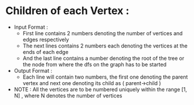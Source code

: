 # Children of each Vertex :
- Input Format :
   - First line contains 2 numbers denoting the number of vertices and edges respectively
   - The next lines contains 2 numbers each denoting the vertices at the ends of each edge
   - And the last line contains a number denoting the root of the tree or the node from where the dfs on the graph has to be started
- Output Format :
   - Each line will contain two numbers, the first one denoting the parent vertex and next one denoting its child as ( parent->child )
- NOTE : All the vertices are to be numbered uniquely within the range [1, N] , where N denotes the number of vertices
